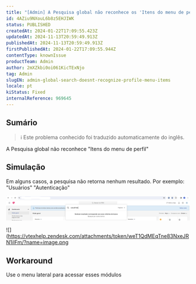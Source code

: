 ```yaml
---
title: "[Admin] A Pesquisa global não reconhece os 'Itens do menu de perfil'"
id: 4AZiu9NXouL6b8z5EHJIWK
status: PUBLISHED
createdAt: 2024-01-22T17:09:55.423Z
updatedAt: 2024-11-13T20:59:49.913Z
publishedAt: 2024-11-13T20:59:49.913Z
firstPublishedAt: 2024-01-22T17:09:55.944Z
contentType: knownIssue
productTeam: Admin
author: 2mXZkbi0oi061KicTExNjo
tag: Admin
slugEN: admin-global-search-doesnt-recognize-profile-menu-items
locale: pt
kiStatus: Fixed
internalReference: 969645
---
```


## Sumário

>ℹ️ Este problema conhecido foi traduzido automaticamente do inglês.


A Pesquisa global não reconhece "Itens do menu de perfil"

## Simulação


Em alguns casos, a pesquisa não retorna nenhum resultado.
Por exemplo: "Usuários" "Autenticação"

 ![](https://raw.githubusercontent.com/vtexdocs/help-center-content/refs/heads/main/docs/pt/known-issues/Admin/admin-a-pesquisa-global-nao-reconhece-os-itens-do-menu-de-perfil_1.png)


 ![](https://vtexhelp.zendesk.com/attachments/token/weT1QdMEqTne83NxeJRN1ilFm/?name=image.png

## Workaround


Use o menu lateral para acessar esses módulos





